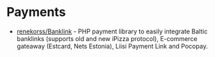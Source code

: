 # Payments

- [renekorss/Banklink](https://github.com/renekorss/Banklink) - PHP payment library to easily integrate Baltic banklinks (supports old and new iPizza protocol), E-commerce gateaway (Estcard, Nets Estonia), Liisi Payment Link and Pocopay.
